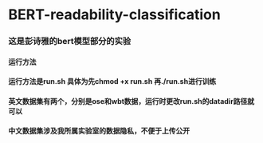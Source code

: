 # BERT-readability-classification


### 这是彭诗雅的bert模型部分的实验


#### 运行方法
#### 运行方法是run.sh 具体为先chmod +x run.sh 再./run.sh进行训练
#### 英文数据集有两个，分别是ose和wbt数据，运行时更改run.sh的datadir路径就可以
#### 中文数据集涉及我所属实验室的数据隐私，不便于上传公开
